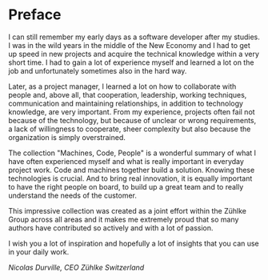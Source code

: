 # Preface

I can still remember my early days as a software developer after my studies. I was in the wild years in the middle of the New Economy and I had to get up speed in new projects and acquire the technical knowledge within a very short time. I had to gain a lot of experience myself and learned a lot on the job and unfortunately sometimes also in the hard way. 

Later, as a project manager, I learned a lot on how to collaborate with people and, above all, that cooperation, leadership, working techniques, communication and maintaining relationships, in addition to technology knowledge, are very important. From my experience, projects often fail not because of the technology, but because of unclear or wrong requirements, a lack of willingness to cooperate, sheer complexity but also because the organization is simply overstrained. 

The collection "Machines, Code, People" is a wonderful summary of what I have often experienced myself and what is really important in everyday project work. Code and machines together build a solution. Knowing these technologies is crucial. And to bring real innovation, it is equally important to have the right people on board, to build up a great team and to really understand the needs of the customer. 

This impressive collection was created as a joint effort within the Zühlke Group across all areas and it makes me extremely proud that so many authors have contributed so actively and with a lot of passion. 

I wish you a lot of inspiration and hopefully a lot of insights that you can use in your daily work. 

*Nicolas Durville, CEO Zühlke Switzerland*
